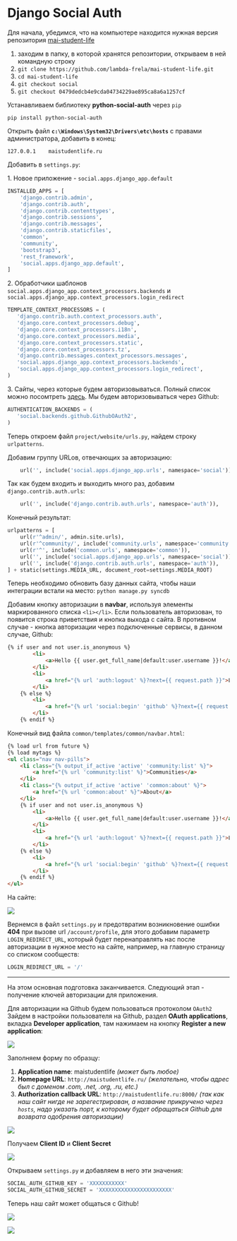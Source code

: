 
# Django Social Auth

Для начала, убедимся, что на компьютере находится нужная версия репозитория [mai-student-life](https://github.com/lambda-frela/mai-student-life/tree/0479dedcb4e9cda04734229ae895ca8a6a1257cf)

1. заходим в папку, в которой хранятся репозитории, открываем в ней командную строку
2. `git clone https://github.com/lambda-frela/mai-student-life.git`
3. `cd mai-student-life`
4. `git checkout social`
5. `git checkout 0479dedcb4e9cda04734229ae895ca8a6a1257cf`

Устанавливаем библиотеку **python-social-auth** через `pip`
```
pip install python-social-auth
```

Открыть файл **`c:\Windows\System32\Drivers\etc\hosts`** с правами администратора, добавить в конец:

`127.0.0.1    maistudentlife.ru`

Добавить в `settings.py`:

1\. Новое приложение - `social.apps.django_app.default`

```python
INSTALLED_APPS = [
    'django.contrib.admin',
    'django.contrib.auth',
    'django.contrib.contenttypes',
    'django.contrib.sessions',
    'django.contrib.messages',
    'django.contrib.staticfiles',
    'common',
    'community',
    'bootstrap3',
    'rest_framework',
    'social.apps.django_app.default',
]
```

2\. Обработчики шаблонов `social.apps.django_app.context_processors.backends` и `social.apps.django_app.context_processors.login_redirect`

```python
TEMPLATE_CONTEXT_PROCESSORS = (
   'django.contrib.auth.context_processors.auth',
   'django.core.context_processors.debug',
   'django.core.context_processors.i18n',
   'django.core.context_processors.media',
   'django.core.context_processors.static',
   'django.core.context_processors.tz',
   'django.contrib.messages.context_processors.messages',
   'social.apps.django_app.context_processors.backends',
   'social.apps.django_app.context_processors.login_redirect',
)
```

3\. Сайты, через которые будем авторизовываться. Полный список можно посомтреть [здесь](https://github.com/omab/python-social-auth/blob/master/examples/django_example/example/settings.py#L120). Мы будем авторизовываться через Github:

```python
AUTHENTICATION_BACKENDS = (
   'social.backends.github.GithubOAuth2',
)
```

Теперь откроем файл `project/website/urls.py`, найдем строку `urlpatterns`.

Добавим группу URLов, отвечающих за авторизацию:
```python
    url('', include('social.apps.django_app.urls', namespace='social')),
```

Так как будем входить и выходить много раз, добавим `django.contrib.auth.urls`:
```python
    url('', include('django.contrib.auth.urls', namespace='auth')),
```

Конечный результат:
```python
urlpatterns = [
    url(r'^admin/', admin.site.urls),
    url(r'^community/', include('community.urls', namespace='community')),
    url(r'^', include('common.urls', namespace='common')),
    url('', include('social.apps.django_app.urls', namespace='social')),
    url('', include('django.contrib.auth.urls', namespace='auth')),
] + static(settings.MEDIA_URL, document_root=settings.MEDIA_ROOT)

```

Теперь необходимо обновить базу данных сайта, чтобы наши интеграции встали на место: `python manage.py syncdb`

Добавим кнопку авторизации в **navbar**, используя элементы маркированного списка `<li></li>`. Если пользователь авторизован, то появится строка приветствия и кнопка выхода с сайта. В противном случае - кнопка авторизации через подключенные сервисы, в данном случае, Github:

```html
{% if user and not user.is_anonymous %}
        <li>
            <a>Hello {{ user.get_full_name|default:user.username }}!</a>
        </li>
        <li>
            <a href="{% url 'auth:logout' %}?next={{ request.path }}">Logout</a>
        </li>
    {% else %}
        <li>
            <a href="{% url 'social:begin' 'github' %}?next={{ request.path }}">Login with Github</a>
        </li>
    {% endif %}
```

Конечный вид файла `common/templates/common/navbar.html`:
```html
{% load url from future %}
{% load mytags %}
<ul class="nav nav-pills">
    <li class="{% output_if_active 'active' 'community:list' %}">
        <a href="{% url 'community:list' %}">Communities</a>
    </li>
    <li class="{% output_if_active 'active' 'common:about' %}">
        <a href="{% url 'common:about' %}">About</a>
    </li>
    {% if user and not user.is_anonymous %}
        <li>
            <a>Hello {{ user.get_full_name|default:user.username }}!</a>
        </li>
        <li>
            <a href="{% url 'auth:logout' %}?next={{ request.path }}">Logout</a>
        </li>
    {% else %}
        <li>
            <a href="{% url 'social:begin' 'github' %}?next={{ request.path }}">Login with Github</a>
        </li>
    {% endif %}
</ul>
```

На сайте:

![](auth_1.png)

Вернемся в файл `settings.py` и предотвратим возникновение ошибки **404** при вызове url `/account/profile`, для этого добавим параметр `LOGIN_REDIRECT_URL`, который будет перенаправлять нас после авторизации в нужное место на сайте, например, на главную страницу со списком сообществ:

```python
LOGIN_REDIRECT_URL = '/'
```

--------

На этом основная подготовка заканчивается. Следующий этап - получение ключей авторизации для приложения.


Для авторизации на Github будем пользоваться протоколом `OAuth2` Зайдем в настройки пользователя на Github, раздел **OAuth applications**, вкладка **Developer application**, там нажимаем на кнопку **Register a new application**:

![](auth_2.png)

Заполняем форму по образцу:
1. **Application name**: maistudentlife _(может быть любое)_
2. **Homepage URL**: `http://maistudentlife.ru/` _(желательно, чтобы адрес был с доменом .com, .net, .org, .ru, etc.)_
3. **Authorization callback URL**: `http://maistudentlife.ru:8000/` _(так как наш сайт нигде не зарегестрирован, а название прикручено через `hosts`, надо указать порт, к которому будет обращаться Github для возврата одобрения авторизации)_

![](auth_3.png)

Получаем **Client ID** и **Client Secret**

![](auth_4.png)

Открываем `settings.py` и добавляем в него эти значения:

```python
SOCIAL_AUTH_GITHUB_KEY = 'XXXXXXXXXXX'
SOCIAL_AUTH_GITHUB_SECRET = 'XXXXXXXXXXXXXXXXXXXXXXX'
```

Теперь наш сайт может общаться с Github!

![](auth_5.png)

![](auth_6.png)
